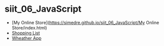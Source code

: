 # siit_06_JavaScript

- [My Online Store](https://simedre.github.io/siit_06_JavaScript/My Online Store/index.html)
- [Shopping List](https://simedre.github.io/siit_06_JavaScript/Shopping_List/index.html)
- [Wheather App](https://simedre.github.io/siit_06_JavaScript/wheather_app/index.html)
